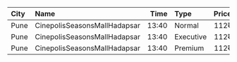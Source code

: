 | City | Name                         |  Time | Type      | Price | Capacity | Booked |
| :--- | :--------------------------- | ----: | :-------- | ----: | -------: | -----: |
| Pune | CinepolisSeasonsMallHadapsar | 13:40 | Normal    |  112₹ |        8 |      0 |
| Pune | CinepolisSeasonsMallHadapsar | 13:40 | Executive |  112₹ |       31 |      3 |
| Pune | CinepolisSeasonsMallHadapsar | 13:40 | Premium   |  112₹ |       11 |      0 |